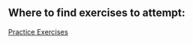 ## Where to find exercises to attempt:
<a href="https://adriann.github.io/programming_problems.html" target="blank">Practice Exercises</a>
